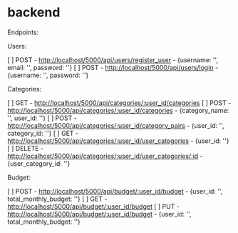 # backend
Endpoints:

Users:

[ ]  POST - [http://localhost/5000/api/users/register_user](http://localhost/5000/api/users/register_user) - {username: '', email: '', password: ''}
[ ]  POST - [http://localhost/5000/api/users/login](http://localhost/5000/api/users/login) - {username: '', password: ''}

Categories:

[ ]  GET - [http://localhost/5000/api/categories/:user_id/categories](http://localhost/5000/api/categories/:user_id/categories)
[ ]  POST - [http://localhost/5000/api/categories/:user_id/categories](http://localhost/5000/api/categories/:user_id/categories) - {category_name: '', user_id: ''}
[ ]  POST - [http://localhost/5000/api/categories/:user_id/category_pairs](http://localhost/5000/api/categories/:user_id/category_pairs) - {user_id: '', category_id: ''}
[ ]  GET - [http://localhost/5000/api/categories/:user_id/user_categories](http://localhost/5000/api/categories/:user_id/user_categories) - {user_id: ''}
[ ]  DELETE - [http://localhost/5000/api/categories/:user_id/user_categories/:id](http://localhost/5000/api/categories/:user_id/user_categories/:id) - {user_category_id: ''}

Budget:

[ ]  POST - [http://localhost/5000/api/budget/:user_id/budget](http://localhost/5000/api/budget/:user_id/budget) - {user_id: '', total_monthly_budget: ''}
[ ]  GET - [http://localhost/5000/api/budget/:user_id/budget](http://localhost/5000/api/budget/:user_id/budget)
[ ]  PUT - [http://localhost/5000/api/budget/:user_id/budget](http://localhost/5000/api/budget/:user_id/budget) - {user_id: '', total_monthly_budget: ''}
